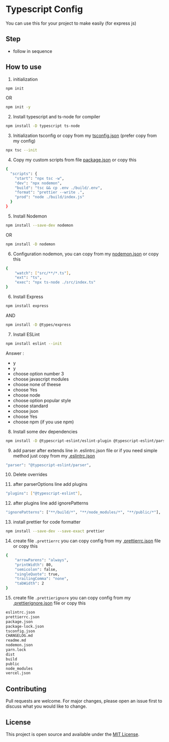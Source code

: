 
# Typescript Config
You can use this for your project to make easily (for express js)

## Step
- follow in sequence

## How to use
1. initialization
``` bash
npm init
```
   OR
``` bash
npm init -y
```
2. Install typescript and ts-node for compiler
``` bash
npm install -D typescript ts-node
```
3. Initialization tsconfig or copy from my [tsconfig.json](https://github.com/rendy-ptr/typescript-config/blob/main/express/tsconfig.json)
         (prefer copy from my config)
``` bash
npx tsc --init
```
4. Copy my custom scripts from file [package.json](https://github.com/rendy-ptr/typescript-config/blob/main/express/package.json) or copy this
``` bash
{
  "scripts": {
    "start": "npx tsc -w",
    "dev": "npx nodemon",
    "build": "tsc && cp .env ./build/.env",
    "format": "prettier --write .",
    "prod": "node ./build/index.js"
  }
}
```
5. Install Nodemon
``` bash
npm install --save-dev nodemon
```
OR
``` bash
npm install -D nodemon
```
6. Configuration nodemon, you can copy from my [nodemon.json](https://github.com/rendy-ptr/typescript-config/blob/main/express/nodemon.json) or copy this
``` bash
{
    "watch": ["src/**/*.ts"],
    "ext": "ts",
    "exec": "npx ts-node ./src/index.ts"
}
```
6. Install Express
``` bash
npm install express
```
AND
``` bash
npm install -D @types/express
```
7. Install ESLint
``` bash
npm install eslint --init
```
Answer :
- y
- y
- choose option number 3
- choose javascript modules
- choose none of theese
- choose Yes
- choose node
- choose option popular style
- choose standard
- choose json
- choose Yes
- choose npm (if you use npm)

8. Install some dev dependencies
``` bash
npm install -D @typescript-eslint/eslint-plugin @typescript-eslint/parser eslint eslint-config-standard eslint-plugin-import eslint-plugin-node eslint-plugin-promise eslint-plugin-standard
```
9. add parser after extends line in .eslintrc.json file or if you need simple method just copy from my [.eslintrc.json]([https://github.com/rendy-ptr/typescript-config/blob/main/express/nodemon.json](https://github.com/rendy-ptr/typescript-config/blob/main/express/.eslintrc.json))
``` bash
"parser": "@typescript-eslint/parser",
```
10. Delete overrides

11. after parserOptions line add plugins
``` bash
"plugins": ["@typescript-eslint"],
```
12. after plugins line add ignorePatterns
``` bash
"ignorePatterns": ["**/build/*", "**/node_modules/*", "**/public/*"],
```
13. install prettier for code formatter
``` bash
npm install --save-dev --save-exact prettier
```
14. create file `.prettierrc` you can copy config from my [,prettierrc.json](https://github.com/rendy-ptr/typescript-config/blob/main/express/.prettierrc) file or copy this
``` bash
{
    "arrowParens": "always",
    "printWidth": 80,
    "semicolon": false,
    "singleQuote": true,
    "trailingComma": "none",
    "tabWidth": 2
}
```
15. create file `.prettierignore` you can copy config from my [,prettierignore.json](https://github.com/rendy-ptr/typescript-config/blob/main/express/.prettierignore) file or copy this
``` bash
eslintrc.json
prettierrc.json
package.json
package-lock.json
tsconfig.json
CHANGELOG.md
readme.md
nodemon.json
yarn.lock
dist
build
public
node_modules
vercel.json
```




## Contributing
Pull requests are welcome. For major changes, please open an issue first to discuss what you would like to change.

## License
This project is open source and available under the [MIT License](LICENSE).

  

